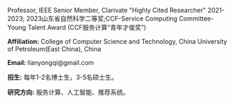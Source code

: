 Professor, IEEE Senior Member, Clarivate "Highly Cited Researcher" 2021-2023; 2023山东省自然科学二等奖;CCF-Service Computing Committee-Young Talent Award (CCF服务计算“青年才俊奖”)

**Affiliation:** College of Computer Science and Technology, China University of Petroleum(East China), China

**Email:** lianyongqi&#64;gmail.com

**招生:** 每年1-2名博士生，3-5名硕士生。

**研究方向:** 服务计算、人工智能、推荐系统。